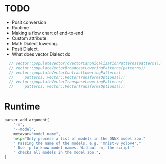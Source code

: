 
# TODO

- Posit conversion
- Runtime
- Making a flow chart of end-to-end
- Custom attribute.
- Math Dialect lowering.
- Posit Dialect.
- What does vector Dialect do
```cpp
  // vector::populateVectorToVectorCanonicalizationPatterns(patterns);
  // vector::populateVectorBroadcastLoweringPatterns(patterns);
  // vector::populateVectorContractLoweringPatterns(
  //     patterns, vector::VectorTransformsOptions());
  // vector::populateVectorTransposeLoweringPatterns(
  //     patterns, vector::VectorTransformsOptions());
```

# Runtime

```python
parser.add_argument(
	"-m",
	"--model",
	metavar="model_name",
	help="Only process a list of models in the ONNX model zoo."
	" Passing the name of the models, e.g. 'mnist-8 yolov4'."
	" Use -p to know model names. Without -m, the script "
	" checks all models in the model zoo.",
)
```